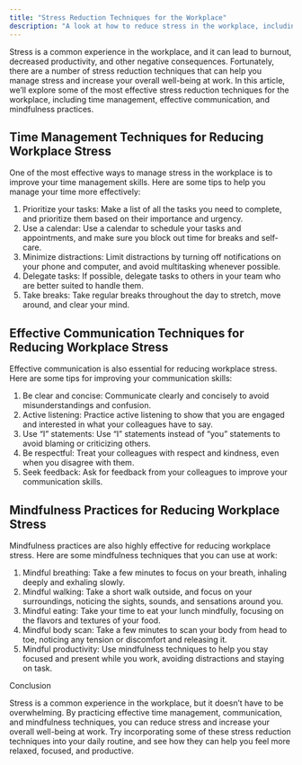 ```yaml
---
title: "Stress Reduction Techniques for the Workplace"
description: "A look at how to reduce stress in the workplace, including tips for time management and effective communication."
---
```


Stress is a common experience in the workplace, and it can lead to burnout, decreased productivity, and other negative consequences. Fortunately, there are a number of stress reduction techniques that can help you manage stress and increase your overall well-being at work. In this article, we’ll explore some of the most effective stress reduction techniques for the workplace, including time management, effective communication, and mindfulness practices.

## Time Management Techniques for Reducing Workplace Stress

One of the most effective ways to manage stress in the workplace is to improve your time management skills. Here are some tips to help you manage your time more effectively:

1.  Prioritize your tasks: Make a list of all the tasks you need to complete, and prioritize them based on their importance and urgency.    
2.  Use a calendar: Use a calendar to schedule your tasks and appointments, and make sure you block out time for breaks and self-care.    
3.  Minimize distractions: Limit distractions by turning off notifications on your phone and computer, and avoid multitasking whenever possible.    
4.  Delegate tasks: If possible, delegate tasks to others in your team who are better suited to handle them.    
5.  Take breaks: Take regular breaks throughout the day to stretch, move around, and clear your mind.    

## Effective Communication Techniques for Reducing Workplace Stress

Effective communication is also essential for reducing workplace stress. Here are some tips for improving your communication skills:

1.  Be clear and concise: Communicate clearly and concisely to avoid misunderstandings and confusion.    
2.  Active listening: Practice active listening to show that you are engaged and interested in what your colleagues have to say.    
3.  Use “I” statements: Use “I” statements instead of “you” statements to avoid blaming or criticizing others.    
4.  Be respectful: Treat your colleagues with respect and kindness, even when you disagree with them.    
5.  Seek feedback: Ask for feedback from your colleagues to improve your communication skills.    

## Mindfulness Practices for Reducing Workplace Stress

Mindfulness practices are also highly effective for reducing workplace stress. Here are some mindfulness techniques that you can use at work:

1.  Mindful breathing: Take a few minutes to focus on your breath, inhaling deeply and exhaling slowly.    
2.  Mindful walking: Take a short walk outside, and focus on your surroundings, noticing the sights, sounds, and sensations around you.    
3.  Mindful eating: Take your time to eat your lunch mindfully, focusing on the flavors and textures of your food.    
4.  Mindful body scan: Take a few minutes to scan your body from head to toe, noticing any tension or discomfort and releasing it.    
5.  Mindful productivity: Use mindfulness techniques to help you stay focused and present while you work, avoiding distractions and staying on task.    

Conclusion

Stress is a common experience in the workplace, but it doesn’t have to be overwhelming. By practicing effective time management, communication, and mindfulness techniques, you can reduce stress and increase your overall well-being at work. Try incorporating some of these stress reduction techniques into your daily routine, and see how they can help you feel more relaxed, focused, and productive.
